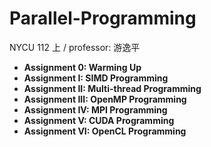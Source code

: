 # Parallel-Programming
NYCU 112 上 / professor: 游逸平

- **Assignment 0: Warming Up**
- **Assignment I: SIMD Programming**
- **Assignment II: Multi-thread Programming**
- **Assignment III: OpenMP Programming**
- **Assignment IV: MPI Programming**
- **Assignment V: CUDA Programming**
- **Assignment VI: OpenCL Programming**